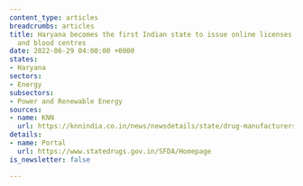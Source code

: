 ```yaml
---
content_type: articles
breadcrumbs: articles
title: Haryana becomes the first Indian state to issue online licenses for drug manufacturing
  and blood centres
date: 2022-06-29 04:00:00 +0000
states:
- Haryana
sectors:
- Energy
subsectors:
- Power and Renewable Energy
sources:
- name: KNN
  url: https://knnindia.co.in/news/newsdetails/state/drug-manufacturers-in-haryana-to-get-online-license
details:
- name: Portal
  url: https://www.statedrugs.gov.in/SFDA/Homepage
is_newsletter: false

---
```

